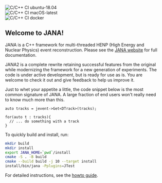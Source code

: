 ![C/C++ CI ubuntu-18.04](https://github.com/JeffersonLab/JANA2/workflows/C/C++%20CI%20ubuntu-18.04/badge.svg)<br>
![C/C++ CI macOS-latest](https://github.com/JeffersonLab/JANA2/workflows/C/C++%20CI%20macOS-latest/badge.svg)<br>
![C/C++ CI docker](https://github.com/JeffersonLab/JANA2/workflows/C/C++%20CI%20docker/badge.svg)
## Welcome to JANA!

JANA is a C++ framework for multi-threaded HENP (High Energy and Nuclear Physics)  event reconstruction.
Please see the [JANA website](https://jeffersonlab.github.io/JANA2/) for full documentation.

JANA2 is a complete rewrite retaining successful features from the original while modernizing the framework for a new generation of experiments. The code is under active development, but is ready for use as is. You are welcome to 
check it out and give feedback to help us improve it.

Just to whet your appetite a little, the code snippet below is the most common signature of JANA. A large fraction of end users won't really need to know much more than this.

```
auto tracks = jevent->Get<DTrack>(tracks);

for(auto t : tracks){
  // ... do something with a track
}
```

To quickly build and install, run:
```bash
mkdir build
mkdir install
export JANA_HOME=`pwd`/install
cmake -S . -B build
cmake --build build -j 10 --target install
install/bin/jana -Pplugins=JTest
```

For detailed instructions, see the [howto guide](https://jeffersonlab.github.io/JANA2/Installation.html).